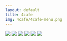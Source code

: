 ```yaml
---
layout: default
title: 4cafe
img: 4cafe/4cafe-menu.png
---
```


<div id="post">
  <img src="/img/4cafe/4cafe-front-menu.png">
  <img src="/img/4cafe/4cafe-menu.png">
  <img src="/img/4cafe/4cafe-mobile-app.png">
  <img src="/img/4cafe/4cafe-mobile-app2.png">
  <img src="/img/4cafe/4cafe-mobile-app3.png">
  <img src="/img/4cafe/4cafe-mobile-app4.png">
</div>
